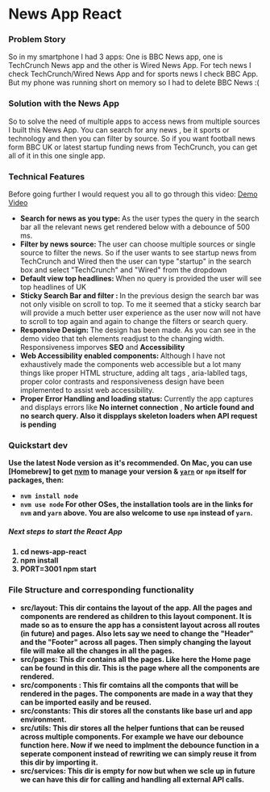 <h1>News App React</h1>

<h3>Problem Story</h3>
<p>
So in my smartphone I had 3 apps: One is BBC News app, one is TechCrunch News app and the other is Wired News App.
For tech news I check TechCrunch/Wired News App and for sports news I check BBC App.
But my phone was running short on memory so I had to delete BBC News :(
</p>

<h3>Solution with the News App </h3>

<p>
So to solve the need of multiple apps to access news from multiple sources I built this News App.
You can search for any news , be it sports or technology and then you can filter by source.
So if you want football news form BBC UK or latest startup funding news from TechCrunch, you can get all of it in this one single app.
</p>

<h3>Technical Features</h3>

Before going further I would request you all to go through this video: <a href="https://www.loom.com/share/07376b465fec4fe882ac92aff714c3ce">Demo Video</a>


<ul>
  <li><b>Search for news as you type: </b> As the user types the query in the search bar all the relevant news get rendered below with a debounce of 500 ms. </li>
  <li><b>Filter by news source: </b> The user can choose multiple sources or single source to filter the news. So if the user wants to see startup news from TechCrunch and Wired then the user can type "startup" in the search box and select "TechCrunch" and "Wired" from the dropdown </li>
  <li><b>Default view top headlines: </b> When no query is provided the user will see top headlines of UK </li>
  <li><b>Sticky Search Bar and filter : </b> In the previous design the search bar was not only visible on scroll to top. To me it seemed that a sticky search bar will provide a much better user experience as the user now will not have to scroll to top again and again to change the filters or search query.</li>
    <li><b>Responsive Design: </b> The design has been made. As you can see in the demo video that teh elements readjust to the changing width.  Responsiveness imporves <b>SEO</b> and <b>Accessibility</b></li>
  <li><b>Web Accessibility enabled components: </b> Although I have not exhaustively made the components web accessible but a lot many things like proper HTML structure, adding alt tags , aria-lablled tags, proper color contrasts and responsiveness design have been implemented to assist web accessibility.</li>
    <li><b>Proper Error Handling and loading status: </b> Currently the app captures and displays errors like <b>No internet connection</b> , <b>No article found<b> and no search query. Also it dispplays <b>skeleton loaders</b> when API request is pending </li>

</ul>

<h3>Quickstart dev
</h3>

Use the latest Node version as it's recommended.
On Mac, you can use [Homebrew] to get [nvm](https://github.com/nvm-sh/nvm) to manage your version & [`yarn`](https://classic.yarnpkg.com/en/docs/install/#mac-stable) or `npm` itself for packages, then:
- `nvm install node`
- `nvm use node`
For other OSes, the installation tools are in the links for `nvm` and `yarn` above. You are also welcome to use `npm` instead of `yarn`.

<h5>Next steps to start the React App</h5>
<ol>
  <li>cd news-app-react</li>
  <li>npm install</li>
  <li>PORT=3001 npm start</li>
</ol>

<h3>File Structure and corresponding functionality
</h3>

<ul>
  <li> src/layout: This dir contains the layout of the app. All the pages and components are rendered as children to this layout component. It  is made so as to ensure the app has a consistent layout across all routes (in future) and pages. Also lets say we need to change the "Header" and the "Footer" across all pages. Then simply changing the layout file will make all the changes in all the pages.</li>
  <li> src/pages: This dir contains all the pages. Like here the Home page can be found in this dir. This is the page where all the components are rendered.</li>
  <li> src/components : This fir comtains all the componts that will be rendered in the pages. The components are made in a way that they can be imported easily and be reused.</li>
  <li> src/constants: This dir stores all the constants like base url and app environment.</li>
  <li> src/utils: This dir stores all the helper funtions that can be reused across multiple components. For example we have our debounce function here. Now if we need to implment the debounce function in a seperate component instead of rewriting we can simply reuse it from this dir by importing it.</li>
    <li> src/services: This dir is empty for now but when we scle up in future we can have this dir for calling and handling all external API calls.</li>
  
</ul>
